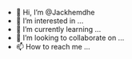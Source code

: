- 👋 Hi, I’m @Jackhemdhe
- 👀 I’m interested in ...
- 🌱 I’m currently learning ...
- 💞️ I’m looking to collaborate on ...
- 📫 How to reach me ...

<!---
Jackhemdhe/Jackhemdhe is a ✨ special ✨ repository because its `README.md` (this file) appears on your GitHub profile.
You can click the Preview link to take a look at your changes.
--->
